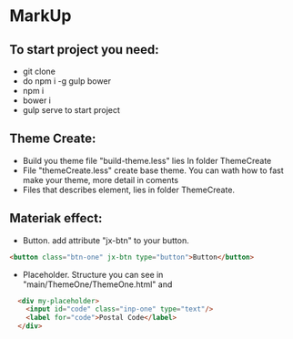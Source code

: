 MarkUp
======================


To start project you need: 
-----

* git clone
* do npm i -g gulp bower
* npm i
* bower i
* gulp serve to start project

Theme Create:
-----

* Build you theme file "build-theme.less" lies In folder ThemeCreate
* File "themeCreate.less" create base theme. You can wath how to fast make your theme, more detail in coments
* Files that describes element, lies in folder ThemeCreate.

Materiak effect:
-----

* Button. add attribute "jx-btn" to your button. 
```html
<button class="btn-one" jx-btn type="button">Button</button>
```
* Placeholder. Structure you can see in "main/ThemeOne/ThemeOne.html" and
```html
  <div my-placeholder>
    <input id="code" class="inp-one" type="text"/>
    <label for="code">Postal Code</label>
  </div>
```
    

